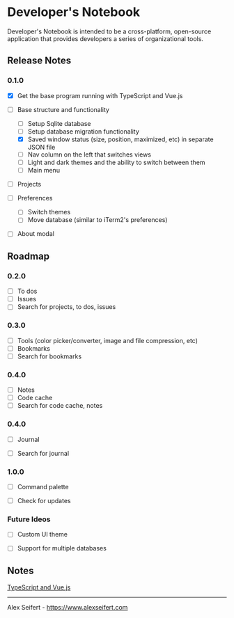 # Developer's Notebook

Developer's Notebook is intended to be a cross-platform, open-source application that provides developers a series of organizational tools.

## Release Notes

### 0.1.0
- [x] Get the base program running with TypeScript and Vue.js
- [ ] Base structure and functionality
    - [ ] Setup Sqlite database
    - [ ] Setup database migration functionality
    - [x] Saved window status (size, position, maximized, etc) in separate JSON file
    - [ ] Nav column on the left that switches views
    - [ ] Light and dark themes and the ability to switch between them
    - [ ] Main menu
- [ ] Projects
- [ ] Preferences
    - [ ] Switch themes
    - [ ] Move database (similar to iTerm2's preferences)
- [ ] About modal


## Roadmap

### 0.2.0
- [ ] To dos
- [ ] Issues
- [ ] Search for projects, to dos, issues

### 0.3.0
- [ ] Tools (color picker/converter, image and file compression, etc)
- [ ] Bookmarks
- [ ] Search for bookmarks

### 0.4.0
- [ ] Notes
- [ ] Code cache
- [ ] Search for code cache, notes

### 0.4.0
- [ ] Journal
- [ ] Search for journal


### 1.0.0
- [ ] Command palette
- [ ] Check for updates


### Future Ideos
- [ ] Custom UI theme
- [ ] Support for multiple databases


## Notes

[TypeScript and Vue.js](https://github.com/Microsoft/TypeScript-Vue-Starter)

---

Alex Seifert - https://www.alexseifert.com
